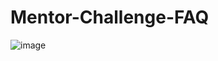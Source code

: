 # Mentor-Challenge-FAQ

![image](https://user-images.githubusercontent.com/84111811/135363989-98e38858-a89f-4311-b7ca-579aba399a9d.png)
